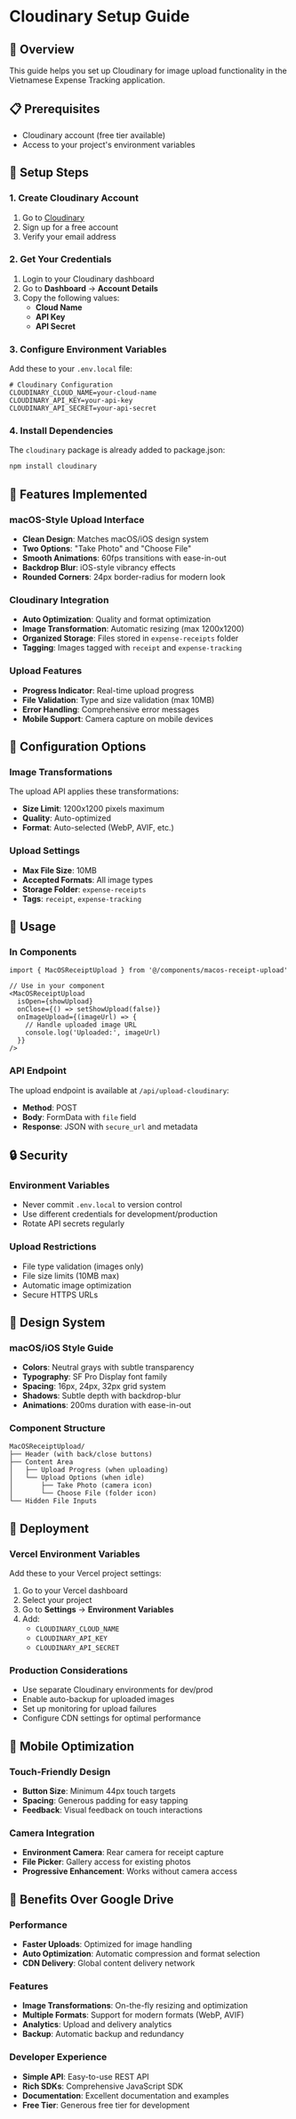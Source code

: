 # Cloudinary Setup Guide

## 🎯 Overview
This guide helps you set up Cloudinary for image upload functionality in the Vietnamese Expense Tracking application.

## 📋 Prerequisites
- Cloudinary account (free tier available)
- Access to your project's environment variables

## 🚀 Setup Steps

### 1. Create Cloudinary Account
1. Go to [Cloudinary](https://cloudinary.com/)
2. Sign up for a free account
3. Verify your email address

### 2. Get Your Credentials
1. Login to your Cloudinary dashboard
2. Go to **Dashboard** → **Account Details**
3. Copy the following values:
   - **Cloud Name**
   - **API Key** 
   - **API Secret**

### 3. Configure Environment Variables
Add these to your `.env.local` file:

```env
# Cloudinary Configuration
CLOUDINARY_CLOUD_NAME=your-cloud-name
CLOUDINARY_API_KEY=your-api-key
CLOUDINARY_API_SECRET=your-api-secret
```

### 4. Install Dependencies
The `cloudinary` package is already added to package.json:

```bash
npm install cloudinary
```

## 🎨 Features Implemented

### macOS-Style Upload Interface
- **Clean Design**: Matches macOS/iOS design system
- **Two Options**: "Take Photo" and "Choose File"
- **Smooth Animations**: 60fps transitions with ease-in-out
- **Backdrop Blur**: iOS-style vibrancy effects
- **Rounded Corners**: 24px border-radius for modern look

### Cloudinary Integration
- **Auto Optimization**: Quality and format optimization
- **Image Transformation**: Automatic resizing (max 1200x1200)
- **Organized Storage**: Files stored in `expense-receipts` folder
- **Tagging**: Images tagged with `receipt` and `expense-tracking`

### Upload Features
- **Progress Indicator**: Real-time upload progress
- **File Validation**: Type and size validation (max 10MB)
- **Error Handling**: Comprehensive error messages
- **Mobile Support**: Camera capture on mobile devices

## 🔧 Configuration Options

### Image Transformations
The upload API applies these transformations:
- **Size Limit**: 1200x1200 pixels maximum
- **Quality**: Auto-optimized
- **Format**: Auto-selected (WebP, AVIF, etc.)

### Upload Settings
- **Max File Size**: 10MB
- **Accepted Formats**: All image types
- **Storage Folder**: `expense-receipts`
- **Tags**: `receipt`, `expense-tracking`

## 🎯 Usage

### In Components
```tsx
import { MacOSReceiptUpload } from '@/components/macos-receipt-upload'

// Use in your component
<MacOSReceiptUpload
  isOpen={showUpload}
  onClose={() => setShowUpload(false)}
  onImageUpload={(imageUrl) => {
    // Handle uploaded image URL
    console.log('Uploaded:', imageUrl)
  }}
/>
```

### API Endpoint
The upload endpoint is available at `/api/upload-cloudinary`:
- **Method**: POST
- **Body**: FormData with `file` field
- **Response**: JSON with `secure_url` and metadata

## 🔒 Security

### Environment Variables
- Never commit `.env.local` to version control
- Use different credentials for development/production
- Rotate API secrets regularly

### Upload Restrictions
- File type validation (images only)
- File size limits (10MB max)
- Automatic image optimization
- Secure HTTPS URLs

## 🎨 Design System

### macOS/iOS Style Guide
- **Colors**: Neutral grays with subtle transparency
- **Typography**: SF Pro Display font family
- **Spacing**: 16px, 24px, 32px grid system
- **Shadows**: Subtle depth with backdrop-blur
- **Animations**: 200ms duration with ease-in-out

### Component Structure
```
MacOSReceiptUpload/
├── Header (with back/close buttons)
├── Content Area
│   ├── Upload Progress (when uploading)
│   └── Upload Options (when idle)
│       ├── Take Photo (camera icon)
│       └── Choose File (folder icon)
└── Hidden File Inputs
```

## 🚀 Deployment

### Vercel Environment Variables
Add these to your Vercel project settings:
1. Go to your Vercel dashboard
2. Select your project
3. Go to **Settings** → **Environment Variables**
4. Add:
   - `CLOUDINARY_CLOUD_NAME`
   - `CLOUDINARY_API_KEY`
   - `CLOUDINARY_API_SECRET`

### Production Considerations
- Use separate Cloudinary environments for dev/prod
- Enable auto-backup for uploaded images
- Set up monitoring for upload failures
- Configure CDN settings for optimal performance

## 📱 Mobile Optimization

### Touch-Friendly Design
- **Button Size**: Minimum 44px touch targets
- **Spacing**: Generous padding for easy tapping
- **Feedback**: Visual feedback on touch interactions

### Camera Integration
- **Environment Camera**: Rear camera for receipt capture
- **File Picker**: Gallery access for existing photos
- **Progressive Enhancement**: Works without camera access

## 🎉 Benefits Over Google Drive

### Performance
- **Faster Uploads**: Optimized for image handling
- **Auto Optimization**: Automatic compression and format selection
- **CDN Delivery**: Global content delivery network

### Features
- **Image Transformations**: On-the-fly resizing and optimization
- **Multiple Formats**: Support for modern formats (WebP, AVIF)
- **Analytics**: Upload and delivery analytics
- **Backup**: Automatic backup and redundancy

### Developer Experience
- **Simple API**: Easy-to-use REST API
- **Rich SDKs**: Comprehensive JavaScript SDK
- **Documentation**: Excellent documentation and examples
- **Free Tier**: Generous free tier for development
